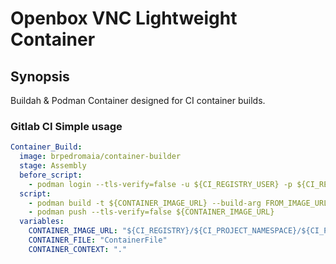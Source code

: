 # Openbox VNC Lightweight Container

## Synopsis

Buildah & Podman Container designed for CI container builds.

### Gitlab CI Simple usage
```yaml
Container_Build:
  image: brpedromaia/container-builder
  stage: Assembly
  before_script:
    - podman login --tls-verify=false -u ${CI_REGISTRY_USER} -p ${CI_REGISTRY_PASSWORD} $CI_REGISTRY
  script:
    - podman build -t ${CONTAINER_IMAGE_URL} --build-arg FROM_IMAGE_URL=${FROM_IMAGE_URL} -f $CONTAINER_FILE $CONTAINER_CONTEXT
    - podman push --tls-verify=false ${CONTAINER_IMAGE_URL}
  variables:
    CONTAINER_IMAGE_URL: "${CI_REGISTRY}/${CI_PROJECT_NAMESPACE}/${CI_PROJECT_NAME}:${CI_PIPELINE_ID}"
    CONTAINER_FILE: "ContainerFile"
    CONTAINER_CONTEXT: "."
```
